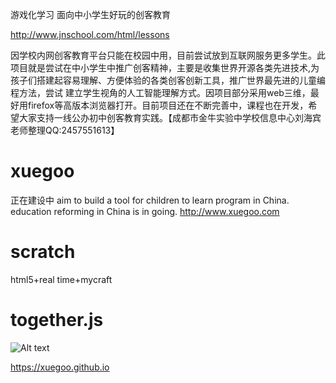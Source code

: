 
游戏化学习 面向中小学生好玩的创客教育

http://www.jnschool.com/html/lessons

因学校内网创客教育平台只能在校园中用，目前尝试放到互联网服务更多学生。此项目就是尝试在中小学生中推广创客精神，主要是收集世界开源各类先进技术,为孩子们搭建起容易理解、方便体验的各类创客创新工具，推广世界最先进的儿童编程方法，尝试 建立学生视角的人工智能理解方式。因项目部分采用web三维，最好用firefox等高版本浏览器打开。目前项目还在不断完善中，课程也在开发，希望大家支持一线公办初中创客教育实践。【成都市金牛实验中学校信息中心刘海宾老师整理QQ:2457551613】

# xuegoo
正在建设中
aim to build a tool for children to learn program in China.
education reforming in China is in going.
http://www.xuegoo.com 
# scratch 
html5+real time+mycraft
# together.js
![Alt text](图片链接 "model.png")


https://xuegoo.github.io
